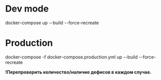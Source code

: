 # Dev mode

docker-compose up --build --force-recreate

# Production

docker-compose -f docker-compose.production.yml up --build --force-recreate

**!Перепроверить количество/наличие дефисов в каждом случае.**
